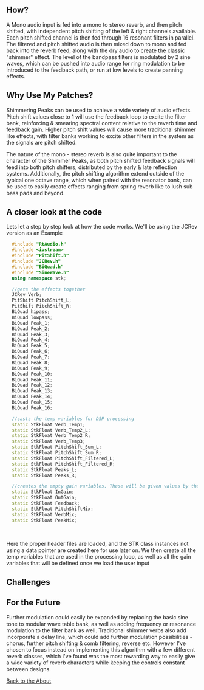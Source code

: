 <!---layout: page
title: "How?"
permalink: /how/--->

<h2> How? </h2>

A Mono audio input is fed into a mono to stereo reverb, and then pitch shifted, with independent pitch shifting of the left & right channels available. Each pitch shifted channel is then fed through 16 resonant filters in parallel. The filtered and pitch shifted audio is then mixed down to mono and fed back into the reverb feed, along with the dry audio to create the classic "shimmer" effect. The level of the bandpass filters is modulated by 2 sine waves, which can be pushed into audio range for ring modulation to be introduced to the feedback path, or run at low levels to create panning effects.

<h2> Why Use My Patches?</h2>
Shimmering Peaks can be used to achieve a wide variety of audio effects. Pitch shift values close to 1 will use the feedback loop to excite the filter bank, reinforcing & smearing spectral content relative to the reverb time and feedback gain. Higher pitch shift values will cause more traditional shimmer like effects, with filter banks working to excite other filters in the system as the signals are pitch shifted.

The nature of the mono - stereo reverb is also quite important to the character of the Shimmer Peaks, as both pitch shifted feedback signals will feed into both pitch shifters, distributed by the early & late reflection systems. Additionally, the pitch shifting algorithm extend outside of the typical one octave range, which when paired with the resonator bank, can be used to easily create effects ranging from spring reverb like to lush sub bass pads and beyond.

<h2> A closer look at the code </h2>
Lets let a step by step look at how the code works. We'll be using the JCRev version as an Example
<br>

```C++
  #include "RtAudio.h"
  #include <iostream>
  #include "PitShift.h"
  #include "JCRev.h"
  #include "BiQuad.h"
  #include "SineWave.h"
  using namespace stk;

  //gets the effects together
  JCRev Verb;
  PitShift PitchShift_L;
  PitShift PitchShift_R;
  BiQuad hipass;
  BiQuad lowpass;
  BiQuad Peak_1;
  BiQuad Peak_2;
  BiQuad Peak_3;
  BiQuad Peak_4;
  BiQuad Peak_5;
  BiQuad Peak_6;
  BiQuad Peak_7;
  BiQuad Peak_8;
  BiQuad Peak_9;
  BiQuad Peak_10;
  BiQuad Peak_11;
  BiQuad Peak_12;
  BiQuad Peak_13;
  BiQuad Peak_14;
  BiQuad Peak_15;
  BiQuad Peak_16;

  //casts the temp variables for DSP processing
  static StkFloat Verb_Temp1;
  static StkFloat Verb_Temp2_L;
  static StkFloat Verb_Temp2_R;
  static StkFloat Verb_Temp3;
  static StkFloat PitchShift_Sum_L;
  static StkFloat PitchShift_Sum_R;
  static StkFloat PitchShift_Filtered_L;
  static StkFloat PitchShift_Filtered_R;
  static StkFloat Peaks_L;
  static StkFloat Peaks_R;

  //creates the empty gain variables. These will be given values by the user later.
  static StkFloat InGain;
  static StkFloat OutGain;
  static StkFloat Feedback;
  static StkFloat PitchShiftMix;
  static StkFloat VerbMix;
  static StkFloat PeakMix;
```

<br>

Here the proper header files are loaded, and the STK class instances not using a data pointer are created here for use later on. We then create all the temp variables that are used in the processing loop, as well as all the gain variables that will be defined once we load the user input

<h2> Challenges </h2>

<h2> For the Future</h2>

Further modulation could easily be expanded by replacing the basic sine tone to modular wave table bank, as well as adding frequency or resonance modulation to the filter bank as well. Traditional shimmer verbs also add incorporate a delay line, which could add further modulation possibilities - chorus, further pitch shifting & comb filtering, reverse etc. However I've chosen to focus instead on implementing this algorithm with a few different reverb classes, which I've found was the most rewarding way to easily give a wide variety of reverb characters while keeping the controls constant between designs.

<a href="https://kaseypocius.github.io/MUMT-307-ShimmeringPeaks/about"> Back to the About</a>
